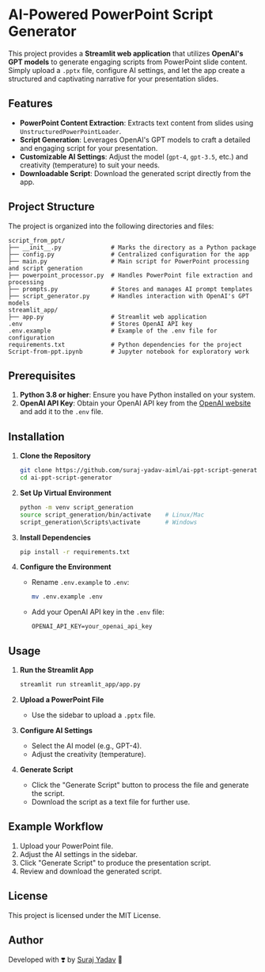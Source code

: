 
# AI-Powered PowerPoint Script Generator

This project provides a **Streamlit web application** that utilizes **OpenAI's GPT models** to generate engaging scripts from PowerPoint slide content. Simply upload a `.pptx` file, configure AI settings, and let the app create a structured and captivating narrative for your presentation slides.

## Features
- **PowerPoint Content Extraction**: Extracts text content from slides using `UnstructuredPowerPointLoader`.
- **Script Generation**: Leverages OpenAI's GPT models to craft a detailed and engaging script for your presentation.
- **Customizable AI Settings**: Adjust the model (`gpt-4`, `gpt-3.5`, etc.) and creativity (temperature) to suit your needs.
- **Downloadable Script**: Download the generated script directly from the app.

## Project Structure
The project is organized into the following directories and files:

```plaintext
script_from_ppt/
├── __init__.py              # Marks the directory as a Python package
├── config.py                # Centralized configuration for the app
├── main.py                  # Main script for PowerPoint processing and script generation
├── powerpoint_processor.py  # Handles PowerPoint file extraction and processing
├── prompts.py               # Stores and manages AI prompt templates
├── script_generator.py      # Handles interaction with OpenAI's GPT models
streamlit_app/
├── app.py                   # Streamlit web application
.env                         # Stores OpenAI API key
.env.example                 # Example of the .env file for configuration
requirements.txt             # Python dependencies for the project
Script-from-ppt.ipynb        # Jupyter notebook for exploratory work
```

## Prerequisites
1. **Python 3.8 or higher**: Ensure you have Python installed on your system.
2. **OpenAI API Key**: Obtain your OpenAI API key from the [OpenAI website](https://platform.openai.com/) and add it to the `.env` file.

## Installation

1. **Clone the Repository**
   ```bash
   git clone https://github.com/suraj-yadav-aiml/ai-ppt-script-generator.git
   cd ai-ppt-script-generator
   ```

2. **Set Up Virtual Environment**
   ```bash
   python -m venv script_generation
   source script_generation/bin/activate    # Linux/Mac
   script_generation\Scripts\activate       # Windows
   ```

3. **Install Dependencies**
   ```bash
   pip install -r requirements.txt
   ```

4. **Configure the Environment**
   - Rename `.env.example` to `.env`:
     ```bash
     mv .env.example .env
     ```
   - Add your OpenAI API key in the `.env` file:
     ```
     OPENAI_API_KEY=your_openai_api_key
     ```

## Usage

1. **Run the Streamlit App**
   ```bash
   streamlit run streamlit_app/app.py
   ```

2. **Upload a PowerPoint File**
   - Use the sidebar to upload a `.pptx` file.

3. **Configure AI Settings**
   - Select the AI model (e.g., GPT-4).
   - Adjust the creativity (temperature).

4. **Generate Script**
   - Click the "Generate Script" button to process the file and generate the script.
   - Download the script as a text file for further use.

## Example Workflow
1. Upload your PowerPoint file.
2. Adjust the AI settings in the sidebar.
3. Click "Generate Script" to produce the presentation script.
4. Review and download the generated script.


## License
This project is licensed under the MIT License.

## Author
Developed with ❣️ by [Suraj Yadav](https://github.com/suraj-yadav-aiml) 🎉